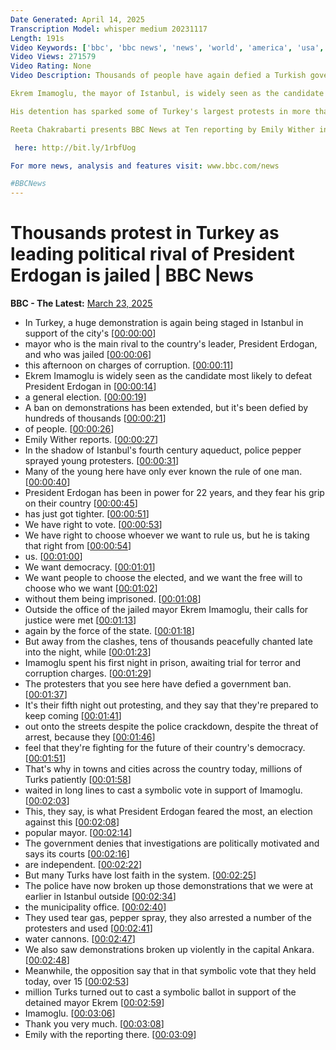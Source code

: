 ```yaml
---
Date Generated: April 14, 2025
Transcription Model: whisper medium 20231117
Length: 191s
Video Keywords: ['bbc', 'bbc news', 'news', 'world', 'america', 'usa', 'india news', 'Turks', 'ballot', 'Turkish', 'thousands', 'protest', 'protesters', 'demonstrate', 'ban', 'police', 'rival', 'Erdogan', 'President', 'election', 'vote', 'jailed', 'Ekrem', 'Imamoglu', 'mayor', 'Istanbul', 'candidate', 'corruption', 'bribery', 'allegations', 'claims', 'trumped', 'up', 'charges', 'arrest', 'jail', 'detained', 'prison', 'imprisoned', 'custody', 'remand', 'politically', 'motivated', 'authoritarian', 'Republican', 'People’s', 'Party', 'CHP', 'Ankara', 'instability', 'riot', 'water', 'arrests', 'court', 'charged', 'opposition', 'democracy', 'threat', 'risk', 'danger', 'breaking', 'us', 'Trump', 'use']
Video Views: 271579
Video Rating: None
Video Description: Thousands of people have again defied a Turkish government ban on protests and taken to the streets after the leading rival to President Recep Tayyip Erdogan was charged with corruption and jailed.

Ekrem Imamoglu, the mayor of Istanbul, is widely seen as the candidate most likely to defeat President Erdogan in a general election.  He has denied the allegations and said they are politically motivated. "I will never bow," he wrote on X before he was remanded in custody.

His detention has sparked some of Turkey's largest protests in more than a decade. Erdogan has condemned the demonstrations and accused the opposition Republican People’s Party (CHP) of trying to "disturb the peace and polarise our people".

Reeta Chakrabarti presents BBC News at Ten reporting by Emily Wither in Istanbul.

 here: http://bit.ly/1rbfUog

For more news, analysis and features visit: www.bbc.com/news 

#BBCNews
---
```


# Thousands  protest in Turkey as leading political rival of President Erdogan is jailed | BBC News
**BBC - The Latest:** [March 23, 2025](https://www.youtube.com/watch?v=Bmqj3RA3wSM)
*  In Turkey, a huge demonstration is again being staged in Istanbul in support of the city's [[00:00:00](https://www.youtube.com/watch?v=Bmqj3RA3wSM&t=0.0s)]
*  mayor who is the main rival to the country's leader, President Erdogan, and who was jailed [[00:00:06](https://www.youtube.com/watch?v=Bmqj3RA3wSM&t=6.28s)]
*  this afternoon on charges of corruption. [[00:00:11](https://www.youtube.com/watch?v=Bmqj3RA3wSM&t=11.200000000000001s)]
*  Ekrem Imamoglu is widely seen as the candidate most likely to defeat President Erdogan in [[00:00:14](https://www.youtube.com/watch?v=Bmqj3RA3wSM&t=14.280000000000001s)]
*  a general election. [[00:00:19](https://www.youtube.com/watch?v=Bmqj3RA3wSM&t=19.8s)]
*  A ban on demonstrations has been extended, but it's been defied by hundreds of thousands [[00:00:21](https://www.youtube.com/watch?v=Bmqj3RA3wSM&t=21.400000000000002s)]
*  of people. [[00:00:26](https://www.youtube.com/watch?v=Bmqj3RA3wSM&t=26.560000000000002s)]
*  Emily Wither reports. [[00:00:27](https://www.youtube.com/watch?v=Bmqj3RA3wSM&t=27.56s)]
*  In the shadow of Istanbul's fourth century aqueduct, police pepper sprayed young protesters. [[00:00:31](https://www.youtube.com/watch?v=Bmqj3RA3wSM&t=31.4s)]
*  Many of the young here have only ever known the rule of one man. [[00:00:40](https://www.youtube.com/watch?v=Bmqj3RA3wSM&t=40.4s)]
*  President Erdogan has been in power for 22 years, and they fear his grip on their country [[00:00:45](https://www.youtube.com/watch?v=Bmqj3RA3wSM&t=45.2s)]
*  has just got tighter. [[00:00:51](https://www.youtube.com/watch?v=Bmqj3RA3wSM&t=51.44s)]
*  We have right to vote. [[00:00:53](https://www.youtube.com/watch?v=Bmqj3RA3wSM&t=53.6s)]
*  We have right to choose whoever we want to rule us, but he is taking that right from [[00:00:54](https://www.youtube.com/watch?v=Bmqj3RA3wSM&t=54.6s)]
*  us. [[00:01:00](https://www.youtube.com/watch?v=Bmqj3RA3wSM&t=60.6s)]
*  We want democracy. [[00:01:01](https://www.youtube.com/watch?v=Bmqj3RA3wSM&t=61.6s)]
*  We want people to choose the elected, and we want the free will to choose who we want [[00:01:02](https://www.youtube.com/watch?v=Bmqj3RA3wSM&t=62.6s)]
*  without them being imprisoned. [[00:01:08](https://www.youtube.com/watch?v=Bmqj3RA3wSM&t=68.4s)]
*  Outside the office of the jailed mayor Ekrem Imamoglu, their calls for justice were met [[00:01:13](https://www.youtube.com/watch?v=Bmqj3RA3wSM&t=73.6s)]
*  again by the force of the state. [[00:01:18](https://www.youtube.com/watch?v=Bmqj3RA3wSM&t=78.6s)]
*  But away from the clashes, tens of thousands peacefully chanted late into the night, while [[00:01:23](https://www.youtube.com/watch?v=Bmqj3RA3wSM&t=83.6s)]
*  Imamoglu spent his first night in prison, awaiting trial for terror and corruption charges. [[00:01:29](https://www.youtube.com/watch?v=Bmqj3RA3wSM&t=89.6s)]
*  The protesters that you see here have defied a government ban. [[00:01:37](https://www.youtube.com/watch?v=Bmqj3RA3wSM&t=97.6s)]
*  It's their fifth night out protesting, and they say that they're prepared to keep coming [[00:01:41](https://www.youtube.com/watch?v=Bmqj3RA3wSM&t=101.6s)]
*  out onto the streets despite the police crackdown, despite the threat of arrest, because they [[00:01:46](https://www.youtube.com/watch?v=Bmqj3RA3wSM&t=106.6s)]
*  feel that they're fighting for the future of their country's democracy. [[00:01:51](https://www.youtube.com/watch?v=Bmqj3RA3wSM&t=111.6s)]
*  That's why in towns and cities across the country today, millions of Turks patiently [[00:01:58](https://www.youtube.com/watch?v=Bmqj3RA3wSM&t=118.6s)]
*  waited in long lines to cast a symbolic vote in support of Imamoglu. [[00:02:03](https://www.youtube.com/watch?v=Bmqj3RA3wSM&t=123.6s)]
*  This, they say, is what President Erdogan feared the most, an election against this [[00:02:08](https://www.youtube.com/watch?v=Bmqj3RA3wSM&t=128.6s)]
*  popular mayor. [[00:02:14](https://www.youtube.com/watch?v=Bmqj3RA3wSM&t=134.6s)]
*  The government denies that investigations are politically motivated and says its courts [[00:02:16](https://www.youtube.com/watch?v=Bmqj3RA3wSM&t=136.6s)]
*  are independent. [[00:02:22](https://www.youtube.com/watch?v=Bmqj3RA3wSM&t=142.6s)]
*  But many Turks have lost faith in the system. [[00:02:25](https://www.youtube.com/watch?v=Bmqj3RA3wSM&t=145.6s)]
*  The police have now broken up those demonstrations that we were at earlier in Istanbul outside [[00:02:34](https://www.youtube.com/watch?v=Bmqj3RA3wSM&t=154.6s)]
*  the municipality office. [[00:02:40](https://www.youtube.com/watch?v=Bmqj3RA3wSM&t=160.6s)]
*  They used tear gas, pepper spray, they also arrested a number of the protesters and used [[00:02:41](https://www.youtube.com/watch?v=Bmqj3RA3wSM&t=161.6s)]
*  water cannons. [[00:02:47](https://www.youtube.com/watch?v=Bmqj3RA3wSM&t=167.6s)]
*  We also saw demonstrations broken up violently in the capital Ankara. [[00:02:48](https://www.youtube.com/watch?v=Bmqj3RA3wSM&t=168.6s)]
*  Meanwhile, the opposition say that in that symbolic vote that they held today, over 15 [[00:02:53](https://www.youtube.com/watch?v=Bmqj3RA3wSM&t=173.6s)]
*  million Turks turned out to cast a symbolic ballot in support of the detained mayor Ekrem [[00:02:59](https://www.youtube.com/watch?v=Bmqj3RA3wSM&t=179.6s)]
*  Imamoglu. [[00:03:06](https://www.youtube.com/watch?v=Bmqj3RA3wSM&t=186.6s)]
*  Thank you very much. [[00:03:08](https://www.youtube.com/watch?v=Bmqj3RA3wSM&t=188.6s)]
*  Emily with the reporting there. [[00:03:09](https://www.youtube.com/watch?v=Bmqj3RA3wSM&t=189.6s)]
